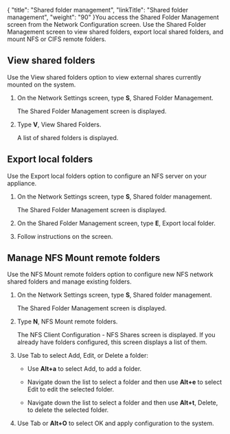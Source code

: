 {
    "title": "Shared folder management",
    "linkTitle": "Shared folder management",
    "weight": "90"
}You access the Shared Folder Management screen from the Network Configuration screen. Use the Shared Folder Management screen to view shared folders, export local shared folders, and mount NFS or CIFS remote folders.

## View shared folders

Use the View shared folders option to view external shares currently mounted on the system.

1.  On the Network Settings screen, type **S**, Shared Folder Management.   
    The Shared Folder Management screen is displayed.
2.  Type **V**, View Shared Folders.  
    A list of shared folders is displayed.

## Export local folders

Use the Export local folders option to configure an NFS server on your appliance.

1.  On the Network Settings screen, type **S**, Shared folder management.   
    The Shared Folder Management screen is displayed.
2.  On the Shared Folder Management screen, type **E**, Export local folder.
3.  Follow instructions on the screen.

## Manage NFS Mount remote folders

Use the NFS Mount remote folders option to configure new NFS network shared folders and manage existing folders.

1.  On the Network Settings screen, type **S**, Shared folder management.   
    The Shared Folder Management screen is displayed.
2.  Type **N**, NFS Mount remote folders.  
    The NFS Client Configuration - NFS Shares screen is displayed. If you already have folders configured, this screen displays a list of them.
3.  Use Tab to select Add, Edit, or Delete a folder:
    -   Use **Alt+a** to select Add, to add a folder.
    -   Navigate down the list to select a folder and then use **Alt+e** to select Edit to edit the selected folder.
    -   Navigate down the list to select a folder and then use **Alt+t**, Delete, to delete the selected folder.
4.  Use Tab or **Alt+O** to select OK and apply configuration to the system.
